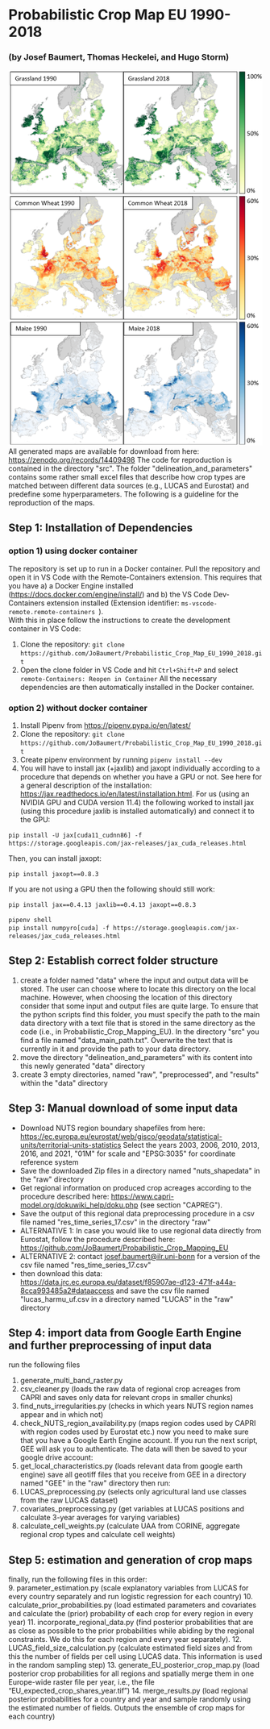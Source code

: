 # Probabilistic Crop Map EU 1990-2018 
### (by Josef Baumert, Thomas Heckelei, and Hugo Storm)
![alt text](https://github.com/JoBaumert/Probabilistic_Crop_Map_EU_1990_2018/blob/master/map.png) <br>
All generated maps are available for download from here: https://zenodo.org/records/14409498
The code for reproduction is contained in the directory "src". The folder "delineation_and_parameters" contains some rather small excel files that describe how crop types are matched between different data sources (e.g., LUCAS and Eurostat) and predefine some hyperparameters. The following is a guideline for the reproduction of the maps.

## Step 1: Installation of Dependencies
### option 1) using docker container
The repository is set up to run in a Docker container. Pull the repository and open it in VS Code with the Remote-Containers extension. This requires that you have a) a Docker Engine installed (https://docs.docker.com/engine/install/) and b) the VS Code Dev-Containers extension installed (Extension identifier: ```ms-vscode-remote.remote-containers ```). <br>
With this in place follow the instructions to create the development container in VS Code:
1) Clone the repository: ```git clone https://github.com/JoBaumert/Probabilistic_Crop_Map_EU_1990_2018.git```
2) Open the clone folder in VS Code and hit ```Ctrl+Shift+P``` and select ```remote-Containers: Reopen in Container```
All the necessary dependencies are then automatically installed in the Docker container.
### option 2) without docker container
1) Install Pipenv from https://pipenv.pypa.io/en/latest/
2) Clone the repository: ```git clone https://github.com/JoBaumert/Probabilistic_Crop_Map_EU_1990_2018.git```
3) Create pipenv environment by running ```pipenv install --dev```
4) You will have to install jax (+jaxlib) and jaxopt individually according to a procedure that depends on whether you have a GPU or not. See here for a general description of the installation: https://jax.readthedocs.io/en/latest/installation.html. For us (using an NVIDIA GPU and CUDA version 11.4) the following worked to install jax (using this procedure jaxlib is installed automatically) and connect it to the GPU:
```
pip install -U jax[cuda11_cudnn86] -f https://storage.googleapis.com/jax-releases/jax_cuda_releases.html
```
Then, you can install jaxopt:
```
pip install jaxopt==0.8.3
```
If you are not using a GPU then the following should still work:
```
pip install jax==0.4.13 jaxlib==0.4.13 jaxopt==0.8.3
```
```
pipenv shell
pip install numpyro[cuda] -f https://storage.googleapis.com/jax-releases/jax_cuda_releases.html
   ```
## Step 2: Establish correct folder structure
1) create a folder named "data" where the input and output data will be stored. The user can choose where to locate this directory on the local machine. However, when choosing the location of this directory consider that some input and output files are quite large. To ensure that the python scripts find this folder, you must specify the path to the main data directory with a text file that is stored in the same directory as the code (i.e., in Probabilistic_Crop_Mapping_EU). In the directory "src" you find a file named "data_main_path.txt". Overwrite the text that is currently in it and provide the path to your data directory.
2) move the directory "delineation_and_parameters" with its content into this newly generated "data" directory
3) create 3 empty directories, named "raw", "preprocessed", and "results" within the "data" directory

## Step 3: Manual download of some input data
- Download NUTS region boundary shapefiles from here: https://ec.europa.eu/eurostat/web/gisco/geodata/statistical-units/territorial-units-statistics
  Select the years 2003, 2006, 2010, 2013, 2016, and 2021, "01M" for scale and "EPSG:3035" for coordinate reference system
- Save the downloaded Zip files in a directory named "nuts_shapedata" in the "raw" directory
- Get regional information on produced crop acreages according to the procedure described here: https://www.capri-model.org/dokuwiki_help/doku.php    (see section "CAPREG").
- Save the output of this regional data preprocessing procedure in a csv file named "res_time_series_17.csv" in the directory "raw"
-    ALTERNATIVE 1: In case you would like to use regional data directly from Eurostat, follow the procedure described here: https://github.com/JoBaumert/Probabilistic_Crop_Mapping_EU
-    ALTERNATIVE 2: contact josef.baumert@ilr.uni-bonn for a version of the csv file named "res_time_series_17.csv"
- then download this data: https://data.jrc.ec.europa.eu/dataset/f85907ae-d123-471f-a44a-8cca993485a2#dataaccess and save the csv file named "lucas_harmu_uf.csv in a directory named "LUCAS" in the "raw" directory
  
## Step 4: import data from Google Earth Engine and further preprocessing of input data
run the following files
1. generate_multi_band_raster.py
2.	csv_cleaner.py (loads the raw data of regional crop acreages from CAPRI and saves only data for relevant crops in smaller chunks)
3. find_nuts_irregularities.py (checks in which years NUTS region names appear and in which not)
4.	check_NUTS_region_availability.py (maps region codes used by CAPRI with region codes used by Eurostat etc.)
now you need to make sure that you have a Google Earth Engine account. If you run the next script, GEE will ask you to authenticate. The data will then be saved to your google drive account:
5. get_local_characteristics.py (loads relevant data from google earth engine)
save all geotiff files that you receive from GEE in a directory named "GEE" in the "raw" directory
then run: <br>
6.	LUCAS_preprocessing.py (selects only agricultural land use classes from the raw LUCAS dataset)
7.	covariates_preprocessing.py (get variables at LUCAS positions and calculate 3-year averages for varying variables)
8.	calculate_cell_weights.py (calculate UAA from CORINE, aggregate regional crop types and calculate cell weights)

## Step 5: estimation and generation of crop maps
finally, run the following files in this order: <br>
9. parameter_estimation.py (scale explanatory variables from LUCAS for every country separately and run logistic regression for each country)
10. calculate_prior_probabilities.py (load estimated parameters and covariates and calculate the (prior) probability of each crop for every region in every year)
11.	incorporate_regional_data.py (find posterior probabilities that are as close as possible to the prior probabilities while abiding by the regional constraints. We do this for each region and every year separately). 
12.	LUCAS_field_size_calculation.py (calculate estimated field sizes and from this the number of fields per cell using LUCAS data. This information is used in the random sampling step)
13.	generate_EU_posterior_crop_map.py (load posterior crop probabilities for all regions and spatially merge them in one Europe-wide raster file per year, i.e., the file “EU_expected_crop_shares_year.tif”)
14.	merge_results.py (load regional posterior probabilities for a country and year and sample randomly using the estimated number of fields. Outputs the ensemble of crop maps for each country)
